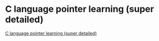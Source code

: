 # C language pointer learning (super detailed)
[C language pointer learning (super detailed)](https://aiwithcloud.com/2022/09/14/c_language_pointer_learning_super_detailed/)